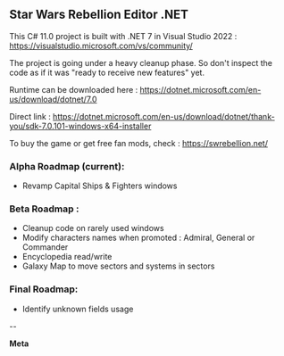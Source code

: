 ## Star Wars Rebellion Editor .NET

This C# 11.0 project is built with .NET 7 in Visual Studio 2022 : https://visualstudio.microsoft.com/vs/community/

The project is going under a heavy cleanup phase. So don't inspect the code as if it was "ready to receive new features" yet.

Runtime can be downloaded here : https://dotnet.microsoft.com/en-us/download/dotnet/7.0

Direct link : https://dotnet.microsoft.com/en-us/download/dotnet/thank-you/sdk-7.0.101-windows-x64-installer

To buy the game or get free fan mods, check : https://swrebellion.net/

### Alpha Roadmap (current):
* Revamp Capital Ships & Fighters windows

### Beta Roadmap :
* Cleanup code on rarely used windows
* Modify characters names when promoted : Admiral, General or Commander
* Encyclopedia read/write
* Galaxy Map to move sectors and systems in sectors

### Final Roadmap:
* Identify unknown fields usage

--

**Meta**
